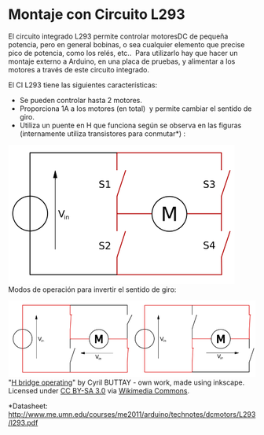 
# Montaje con Circuito L293

El circuito integrado L293 permite controlar motoresDC de pequeña potencia, pero en general bobinas, o sea cualquier elemento que precise pico de potencia, como los relés, etc..  Para utilizarlo hay que hacer un montaje externo a Arduino, en una placa de pruebas, y alimentar a los motores a través de este circuito integrado.

El CI L293 tiene las siguientes características:

- Se pueden controlar hasta 2 motores.
- Proporciona 1A a los motores (en total)  y permite cambiar el sentido de giro.
- Utiliza un puente en H que funciona según se observa en las figuras (internamente utiliza transistores para conmutar*) :

![](img/461px-H_bridge.svg.png)
Modos de operación para invertir el sentido de giro:

![](img/H_bridge_operating.svg.png)
"[H bridge operating](https://commons.wikimedia.org/wiki/File:H_bridge_operating.svg#/media/File:H_bridge_operating.svg)" by Cyril BUTTAY - own work, made using inkscape. Licensed under [CC BY-SA 3.0](http://creativecommons.org/licenses/by-sa/3.0/) via [Wikimedia Commons](//commons.wikimedia.org/wiki/).

*Datasheet: http://www.me.umn.edu/courses/me2011/arduino/technotes/dcmotors/L293/l293.pdf

